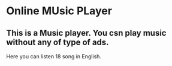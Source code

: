 # Online MUsic PLayer

## This is a Music player. You csn play music without any of type of ads.

Here you can listen 18 song in English.

